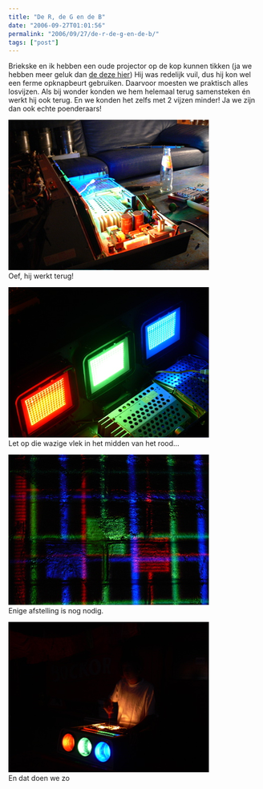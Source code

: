 ```yaml
---
title: "De R, de G en de B"
date: "2006-09-27T01:01:56"
permalink: "2006/09/27/de-r-de-g-en-de-b/"
tags: ["post"]
---
```

Briekske en ik hebben een oude projector op de kop kunnen tikken (ja we hebben meer geluk dan [de deze hier](http://www.neatorama.com/2006/09/26/javelin-impales-judge/ "http://www.neatorama.com/2006/09/26/javelin-impales-judge/")) Hij was redelijk vuil, dus hij kon wel een ferme opknapbeurt gebruiken. Daarvoor moesten we praktisch alles losvijzen. Als bij wonder konden we hem helemaal terug samensteken én werkt hij ook terug. En we konden het zelfs met 2 vijzen minder! Ja we zijn dan ook echte poenderaars!

![beamer1](/images/blog/2006/09/p1040241.jpg)  
Oef, hij werkt terug!

![p1040248.jpg](/images/blog/2006/09/p1040248.jpg)  
Let op die wazige vlek in het midden van het rood…

![p1040251.jpg](/images/blog/2006/09/p1040251.jpg)  
Enige afstelling is nog nodig.

![p1040266.jpg](/images/blog/2006/09/p1040266.jpg)  
En dat doen we zo
